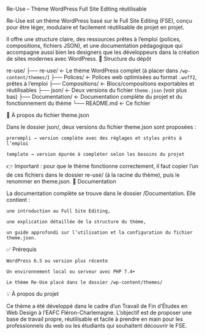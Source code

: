 Re-Use – Thème WordPress Full Site Editing réutilisable

Re-Use est un thème WordPress basé sur le Full Site Editing (FSE), conçu pour être léger, modulaire et facilement réutilisable de projet en projet.

Il offre une structure claire, des ressources prêtes à l’emploi (polices, compositions, fichiers JSON), et une documentation pédagogique qui accompagne aussi bien les designers que les développeurs dans la création de sites modernes avec WordPress.
📁 Structure du dépôt

re-use/
├── re-use/              ← Le thème WordPress complet (à placer dans `/wp-content/themes/`)
├── Polices/             ← Polices web optimisées au format `.woff2`, prêtes à l’emploi
├── Compositions/        ← Blocs/compositions exportables et réutilisables
├── json/                ← Deux versions du fichier `theme.json` (voir plus bas)
├── Documentation/       ← Documentation complète du projet et du fonctionnement du thème
└── README.md            ← Ce fichier

🔧 À propos du fichier theme.json

Dans le dossier json/, deux versions du fichier theme.json sont proposées :

    prerempli → version complète avec des réglages et styles prêts à l’emploi

    template → version épurée à compléter selon les besoins du projet

👉 Important : pour que le thème fonctionne correctement, il faut copier l’un de ces fichiers dans le dossier re-use/ (à la racine du thème), puis le renommer en theme.json.
📝 Documentation

La documentation complète se trouve dans le dossier /Documentation.
Elle contient :

    une introduction au Full Site Editing,

    une explication détaillée de la structure du thème,

    un guide approfondi sur l’utilisation et la configuration du fichier theme.json.

✅ Prérequis

    WordPress 6.5 ou version plus récente

    Un environnement local ou serveur avec PHP 7.4+

    Le thème Re-Use placé dans le dossier /wp-content/themes/

💡 À propos du projet

Ce thème a été développé dans le cadre d’un Travail de Fin d’Études en Web Design à l’EAFC Fléron-Charlemagne.
L’objectif est de proposer une base de travail propre, réutilisable et facile à prendre en main pour les professionnels du web ou les étudiants qui souhaitent découvrir le FSE.
